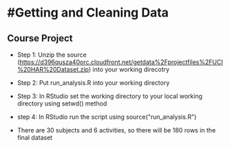 #Getting and Cleaning Data
=========================

## Course Project

* Step 1: Unzip the source (https://d396qusza40orc.cloudfront.net/getdata%2Fprojectfiles%2FUCI%20HAR%20Dataset.zip) into your working direcotry

* Step 2: Put run_analysis.R into your working directory

* Step 3: In RStudio set the working directory to your local working directory using setwd() method

* step 4: In RStudio run the script using source("run_analysis.R")

* There are 30 subjects and 6 activities, so there will be 180 rows in the final dataset
